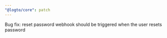 ```yaml
---
"@logto/core": patch
---
```


Bug fix: reset password webhook should be triggered when the user resets password

